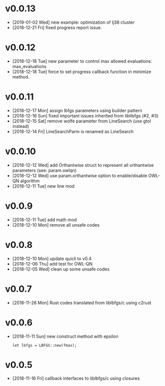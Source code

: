 
# v0.0.13

-   <span class="timestamp-wrapper"><span class="timestamp">[2019-01-02 Wed] </span></span> new example: optimization of lj38 cluster
-   <span class="timestamp-wrapper"><span class="timestamp">[2018-12-21 Fri] </span></span> fixed progress report issue.


# v0.0.12

-   <span class="timestamp-wrapper"><span class="timestamp">[2018-12-18 Tue] </span></span> new parameter to control max allowed evaluations: max\_evaluations
-   <span class="timestamp-wrapper"><span class="timestamp">[2018-12-18 Tue] </span></span> force to set progress callback function in minimize method.


# v0.0.11

-   <span class="timestamp-wrapper"><span class="timestamp">[2018-12-17 Mon] </span></span> assign lbfgs parameters using builder pattern
-   <span class="timestamp-wrapper"><span class="timestamp">[2018-12-16 Sun] </span></span> fixed important issues inherited from liblibfgs (#2, #3)
-   <span class="timestamp-wrapper"><span class="timestamp">[2018-12-15 Sat] </span></span> remove wolfe parameter from LineSearch (use gtol instead)
-   <span class="timestamp-wrapper"><span class="timestamp">[2018-12-14 Fri] </span></span> LineSearchParm is renamed as LineSearch


# v0.0.10

-   <span class="timestamp-wrapper"><span class="timestamp">[2018-12-12 Wed] </span></span> add Orthantwise struct to represent all orthantwise parameters (see: param.owlqn)
-   <span class="timestamp-wrapper"><span class="timestamp">[2018-12-12 Wed] </span></span> use param.orthantwise option to enable/disable OWL-QN algorithm
-   <span class="timestamp-wrapper"><span class="timestamp">[2018-12-11 Tue] </span></span> new line mod


# v0.0.9

-   <span class="timestamp-wrapper"><span class="timestamp">[2018-12-11 Tue] </span></span> add math mod
-   <span class="timestamp-wrapper"><span class="timestamp">[2018-12-10 Mon] </span></span> remove all unsafe codes


# v0.0.8

-   <span class="timestamp-wrapper"><span class="timestamp">[2018-12-10 Mon] </span></span> update quicli to v0.4
-   <span class="timestamp-wrapper"><span class="timestamp">[2018-12-06 Thu] </span></span> add test for OWL-QN
-   <span class="timestamp-wrapper"><span class="timestamp">[2018-12-05 Wed] </span></span> clean up some unsafe codes


# v0.0.7

-   <span class="timestamp-wrapper"><span class="timestamp">[2018-11-26 Mon] </span></span> Rust codes translated from liblbfgs/c using c2rust


# v0.0.6

-   <span class="timestamp-wrapper"><span class="timestamp">[2018-11-11 Sun] </span></span> new construct method with epsilon
    
        let lbfgs = LBFGS::new(fmax);


# v0.0.5

-   <span class="timestamp-wrapper"><span class="timestamp">[2018-11-16 Fri] </span></span> callback interfaces to liblbfgs/c using closures

